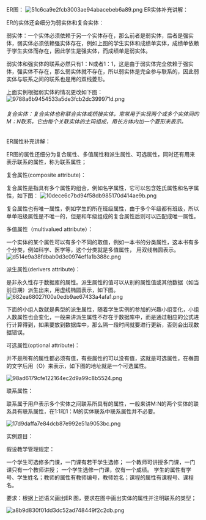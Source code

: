 ER图：
![51c6ca9e2fcb3003ae94abacebeb6a89.png](en-resource://database/1371:1)
ER实体补充讲解：

ER的实体还会细分为弱实体和复合实体：

弱实体：一个实体必须依赖于另一个实体存在，那么前者是弱实体，后者是强实体，弱实体必须依赖强实体存在，例如上图的学生实体和成绩单实体，成绩单依赖于学生实体而存在，因此学生是强实体，而成绩单是弱实体。

弱实体和强实体的联系必然只有1：N或者1：1，这是由于弱实体完全依赖于强实体，强实体不存在，那么弱实体就不存在，所以弱实体是完全参与联系的，因此弱实体与联系之间的联系也是用的双线菱形。

上面实例根据弱实体的情况更改如下图：
![9788a6b9454533a5de3fcb2dc399971d.png](en-resource://database/1373:1)
###### 复合实体：复合实体也称联合实体或桥接实体，常常用于实现两个或多个实体间的M：N联系，它由每个关联实体的主玛组成，用长方体内加一个菱形来表示。

ER属性补充讲解：

ER图的属性还细分为复合属性、多值属性和派生属性、可选属性，同时还有用来表示联系的属性，称为联系属性；

复合属性(composite attribute)：

复合属性是指具有多个属性的组合，例如名字属性，它可以包含姓氏属性和名字属性，如下图：
![10dece6c7bd94f58db985170d414ae9b.png](en-resource://database/1375:1)



复合属性也有唯一属性，例如学生的所在班级属性，由于多个年级都有班级，所以单单班级属性是不唯一的，但是和年级组成的复合属性后则可以匹配成唯一属性。

多值属性（multivalued attribute）：

一个实体的某个属性可以有多个不同的取值，例如一本书的分类属性，这本书有多个分类，例如科学、医学等，这个分类就是多值属性， 用双线椭圆表示。
![d514e9a38fdbab0d3c0974ef1a1b388c.png](en-resource://database/1377:1)



派生属性(derivers attribute)：

是非永久性存于数据库的属性。派生属性的值可以从别的属性值或其他数据（如当前日期）派生出来，用虚线椭圆表示，如下图。
![682ea68027f00a0edb9ae67433a4afa1.png](en-resource://database/1379:1)

下面的小组人数就是典型的派生属性，随着学生实例的参加的兴趣小组变化，小组人数属性也会变化，一般来讲派生属性不存在于数据库中，而是通过相应的公式进行计算得到，如果要放到数据库中，那么隔一段时间就要进行更新，否则会出现数据错误。



可选属性(optional attribute)：

并不是所有的属性都必须有值，有些属性的可以没有值，这就是可选属性，在椭圆的文字后用（O）来表示，如下图的地址就是一个可选属性。

![98ad6179cfe122164ec2d9a99c8b5524.png](en-resource://database/1381:1)


联系属性：

联系属于用户表示多个实体之间联系所具有的属性，一般来讲M:N的两个实体的联系具有联系属性，在1:1和1：M的实体联系中联系属性并不必要。

![17d9daffa7e84dcb87e992e51a9053bc.png](en-resource://database/1383:1)


实例题目：

假设教学管理规定：

一个学生可选修多门课，一门课有若干学生选修；
一个教师可讲授多门课，一门课只有一个教师讲授；
一个学生选修一门课，仅有一个成绩。
学生的属性有学号、学生姓名；教师的属性有教师编号，教师姓名；课程的属性有课程号、课程名。

要求：根据上述语义画出ER 图，要求在图中画出实体的属性并注明联系的类型；

![a8b9d830f01dd3dc52ad748449f2c2db.png](en-resource://database/1385:1)


 